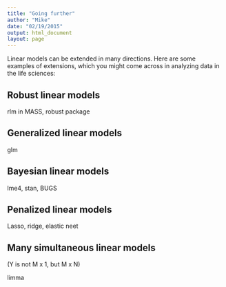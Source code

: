 ```yaml
---
title: "Going further"
author: "Mike"
date: "02/19/2015"
output: html_document
layout: page
---
```


Linear models can be extended in many directions. Here are some examples of extensions, which you might come across in analyzing data in the life sciences:

## Robust linear models

rlm in MASS, robust package

## Generalized linear models

glm

## Bayesian linear models

lme4, stan, BUGS

## Penalized linear models

Lasso, ridge, elastic neet

## Many simultaneous linear models

(Y is not M x 1, but M x N)

limma
